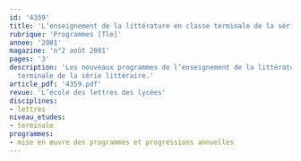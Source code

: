 ```yaml
---
id: '4359'
title: 'L’enseignement de la littérature en classe terminale de la série littéraire'
rubrique: 'Programmes [Tle]'
annee: '2001'
magazine: 'n°2 août 2001'
pages: '3'
description: 'Les nouveaux programmes de l’enseignement de la littérature pour la
  terminale de la série littéraire.'
article_pdf: '4359.pdf'
revue: 'L’école des lettres des lycées'
disciplines:
- lettres
niveau_etudes:
- terminale
programmes:
- mise en œuvre des programmes et progressions annuelles
---
```


